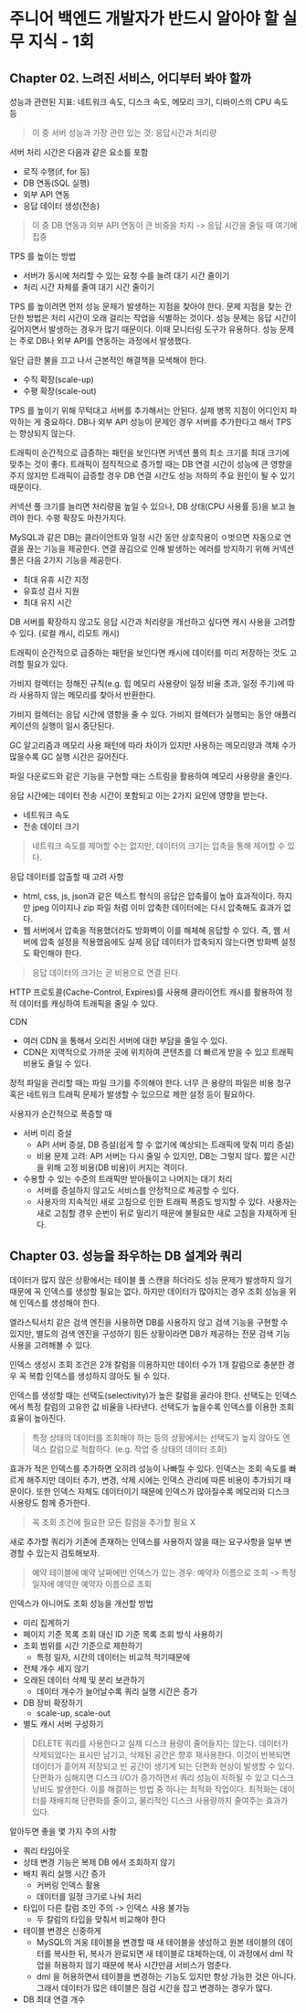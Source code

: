# 주니어 백엔드 개발자가 반드시 알아야 할 실무 지식 - 1회

## Chapter 02. 느려진 서비스, 어디부터 봐야 할까

성능과 관련된 지표: 네트워크 속도, 디스크 속도, 메모리 크기, 디바이스의 CPU 속도 등

> 이 중 서버 성능과 가장 관련 있는 것: 응답시간과 처리량

서버 처리 시간은 다음과 같은 요소를 포함

- 로직 수행(if, for 등)
- DB 연동(SQL 실행)
- 외부 API 연동
- 응답 데이터 생성(전송)

> 이 중 DB 연동과 외부 API 연동이 큰 비중을 차지 -> 응답 시간을 줄일 때 여기에 집중

TPS 를 높이는 방법

- 서버가 동시에 처리할 수 있는 요청 수를 늘려 대기 시간 줄이기
- 처리 시간 자체를 줄여 대기 시간 줄이기

TPS 를 높이려면 먼저 성능 문제가 발생하는 지점을 찾아야 한다. 문제 지점을 찾는 간단한 방법은 처리 시간이 오래 걸리는 작업을 식별하는 것이다. 성능 문제는 응답 시간이 길어지면서 발생하는 경우가 많기 때문이다. 이때 모니터링 도구가 유용하다. 성능 문제는 주로 DB나 외부 API를 연동하는 과정에서 발생했다.

일단 급한 불을 끄고 나서 근본적인 해결책을 모색해야 한다.

- 수직 확장(scale-up)
- 수평 확장(scale-out)

TPS 를 높이기 위해 무턱대고 서버를 추가해서는 안된다. 실제 병목 지점이 어디인지 파악하는 게 중요하다. DB나 외부 API 성능이 문제인 경우 서버를 추가한다고 해서 TPS는 향상되지 않는다.

트래픽이 순간적으로 급증하는 패턴을 보인다면 커넥션 풀의 최소 크기를 최대 크기에 맞추는 것이 좋다. 트래픽이 점직적으로 증가할 때는 DB 연결 시간이 성능에 큰 영향을 주지 않지만 트래픽이 급증할 경우 DB 연결 시간도 성능 저하의 주요 원인이 될 수 있기 때문이다.

커넥션 풀 크기를 늘리면 처리량을 높일 수 있으나, DB 상태(CPU 사용률 등)을 보고 늘려야 한다. 수평 확장도 마찬가지다.

MySQL과 같은 DB는 클라이언트와 일정 시간 동안 상호작용이 ㅇ벗으면 자동으로 연결을 끊는 기능을 제공한다. 연결 끊김으로 인해 발생하는 에러를 방지하기 위해 커넥션 풀은 다음 2가지 기능을 제공한다.

- 최대 유휴 시간 지정
- 유효성 검사 지원
- 최대 유지 시간

DB 서버를 확장하지 않고도 응답 시간과 처리량을 개선하고 싶다면 캐시 사용을 고려할 수 있다. (로컬 캐시, 리모트 캐시)

트래픽이 순간적으로 급증하는 패턴을 보인다면 캐시에 데이터를 미리 저장하는 것도 고려할 필요가 있다.

가비지 컬렉터는 정해진 규칙(e.g. 힙 메모리 사용량이 일정 비율 초과, 일정 주기)에 따라 사용하지 않는 메모리를 찾아서 반환한다.

가비지 컬렉터는 응답 시간에 영향을 줄 수 있다. 가비지 컬렉터가 실행되는 동안 애플리케이션의 실행이 일시 중단된다.

GC 알고리즘과 메모리 사용 패턴에 따라 차이가 있지만 사용하는 메모리양과 객체 수가 많을수록 GC 실행 시간은 길어진다.

파일 다운로드와 같은 기능을 구현할 때는 스트림을 활용하여 메모리 사용량을 줄인다.

응답 시간에는 데이터 전송 시간이 포함되고 이는 2가지 요인에 영향을 받는다.

- 네트워크 속도
- 전송 데이터 크기

> 네트워크 속도를 제어할 수는 없지만, 데이터의 크기는 압축을 통해 제어할 수 있다.

응답 데이터를 압출할 때 고려 사항

- html, css, js, json과 같은 텍스트 형식의 응답은 압축률이 높아 효과적이다. 하지만 jpeg 이미지나 zip 파일 처럼 이미 압축한 데이터에는 다시 압축해도 효과가 없다.
- 웹 서버에서 압축을 적용했더라도 방화벽이 이를 해체해 응답할 수 있다. 즉, 웹 서버에 압축 설정을 적용했음에도 실제 응답 데이터가 압축되지 않는다면 방화벽 설정도 확인해야 한다.

> 응답 데이터의 크기는 곧 비용으로 연결 된다.

HTTP 프로토콜(Cache-Control, Expires)를 사용해 클라이언트 캐시를 활용하여 정적 데이터를 캐싱하여 트래픽을 줄일 수 있다.

CDN

- 여러 CDN 을 통해서 오리진 서버에 대한 부담을 줄일 수 있다.
- CDN은 지역적으로 가까운 곳에 위치하여 콘텐츠를 더 빠르게 받을 수 있고 트래픽 비용도 줄일 수 있다.

정적 파일을 관리할 때는 파일 크기를 주의해야 한다. 너무 큰 용량의 파일은 비용 청구 혹은 네트워크 트래픽 문제가 발생할 수 있으므로 제한 설정 등이 필요하다.

사용자가 순간적으로 폭증할 때

- 서버 미리 증설
  - API 서버 증설, DB 증설(쉽게 할 수 없기에 예상되는 트래픽에 맞춰 미리 증설)
  - 비용 문제 고려: API 서버는 다시 줄일 수 있지만, DB는 그렇지 않다. 짧은 시간을 위해 고정 비용(DB 비용)이 커지는 격이다.
- 수용할 수 있는 수준의 트래픽만 받아들이고 나머지는 대기 처리
  - 서버를 증설하지 않고도 서비스를 안정적으로 제공할 수 있다.
  - 사용자의 지속적인 새로 고침으로 인한 트래픽 폭증도 방지할 수 있다. 사용자는 새로 고침할 경우 순번이 뒤로 밀리기 때문에 불필요한 새로 고침을 자제하게 된다.

## Chapter 03. 성능을 좌우하는 DB 설계와 쿼리

데이터가 많지 않은 상황에서는 테이블 풀 스캔을 하더라도 성능 문제가 발생하지 않기 때문에 꼭 인덱스를 생성할 필요는 없다. 하지만 데이터가 많아지는 경우 조회 성능을 위해 인덱스를 생성해야 한다.

엘라스틱서치 같은 검색 엔진을 사용하면 DB를 사용하지 않고 검색 기능을 구현할 수 있지만, 별도의 검색 엔진을 구성하기 힘든 상황이라면 DB가 제공하는 전문 검색 기능 사용을 고려해볼 수 있다.

인덱스 생성시 조회 조건은 2개 칼럼을 이용하지만 데이터 수가 1개 칼럼으로 충분한 경우 꼭 복합 인덱스를 생성하지 않아도 될 수 있다.

인덱스를 생성할 때는 선택도(selectivity)가 높은 칼럼을 골라야 한다. 선택도는 인덱스에서 특정 칼럼의 고유한 값 비율을 나타낸다. 선택도가 높을수록 인덱스를 이용한 조회 효율이 높아진다.

> 특정 상태의 데이터를 조회해야 하는 등의 상황에서는 선택도가 높지 않아도 엔덱스 칼럼으로 적합하다. (e.g. 작업 중 상태의 데이터 조회)

효과가 적은 인덱스를 추가하면 오히려 성능이 나빠질 수 있다. 인덱스는 조회 속도를 빠르게 해주지만 데이터 추가, 변경, 삭제 시에는 인덱스 관리에 따른 비용이 추가되기 때문이다. 또한 인덱스 자체도 데이터이기 때문에 인덱스가 많아질수록 메모리와 디스크 사용량도 함께 증가한다.

> 꼭 조회 조건에 필요한 모든 칼럼을 추가할 필요 X

새로 추가할 쿼리가 기존에 존재하는 인덱스를 사용하지 않을 때는 요구사항을 일부 변경할 수 있는지 검토해보자.

> 예약 테이블에 예약 날짜에만 인덱스가 있는 경우: 예약자 이름으로 조회 -> 특정 일자에 예약한 예약자 이름으로 조회

인덱스가 아니어도 조회 성능을 개선할 방법

- 미리 집계하기
- 페이지 기준 목록 조회 대신 ID 기준 목록 조회 방식 사용하기
- 조회 범위를 시간 기준으로 제한하기
  - 특정 일자, 시간의 데이터는 비교적 적기때문에
- 전체 개수 세지 않기
- 오래된 데이터 삭제 및 분리 보관하기
  - 데이터 개수가 늘어날수록 쿼리 실행 시간은 증가
- DB 장비 확장하기
  - scale-up, scale-out
- 별도 캐시 서버 구성하기

> DELETE 쿼리를 사용한다고 실제 디스크 용량이 줄어들지는 않는다. 데이터가 삭제되었다는 표시만 남기고, 삭제된 공간은 향후 재사용한다. 이것이 반복되면 데이터가 흩어져 저장되고 빈 공간이 생기게 되는 단편화 현상이 발생할 수 있다. 단편화가 심해지면 디스크 I/O가 증가하면서 쿼리 성능이 저하될 수 있고 디스크 낭비도 발생한다. 이를 해결하는 방법 중 하나는 최적화 작업이다. 최적화는 데이터를 재배치해 단편화를 줄이고, 물리적인 디스크 사용량까지 줄여주는 효과가 있다.

알아두면 좋을 몇 가지 주의 사항

- 쿼리 타임아웃
- 상태 변경 기능은 복제 DB 에서 조회하지 않기
- 배치 쿼리 실행 시간 증가
  - 커버링 인덱스 활용
  - 데이터를 일정 크기로 나눠 처리
- 타입이 다른 칼럼 조인 주의 -> 인덱스 사용 불가능
  - 두 칼럼의 타입을 맞춰서 비교해야 한다
- 테이블 변경은 신중하게
  - MySQL의 겨웅 테이블을 변경할 때 새 테이블을 생성하고 원본 테이블의 데이터를 복사한 뒤, 복사가 완료되면 새 테이블로 대체하는데, 이 과정에서 dml 작업을 허용하지 않기 때문에 복사 시간만큼 서비스가 멈춘다.
  - dml 을 허용하면서 테이블을 변경하는 기능도 있지만 항상 가능한 것은 아니다. 그래서 데이터가 많은 테이블은 점검 시간을 잡고 변경하는 경우가 많다.
- DB 최대 연결 개수
